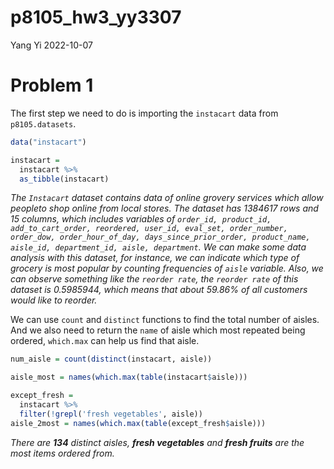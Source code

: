p8105_hw3_yy3307
================
Yang Yi
2022-10-07

# Problem 1

The first step we need to do is importing the `instacart` data from
`p8105.datasets`.

``` r
data("instacart")

instacart = 
  instacart %>% 
  as_tibble(instacart)
```

*The `Instacart` dataset contains data of online grovery services which
allow peopleto shop online from local stores. The dataset has 1384617
rows and 15 columns, which includes variables of
`order_id, product_id, add_to_cart_order, reordered, user_id, eval_set, order_number, order_dow, order_hour_of_day, days_since_prior_order, product_name, aisle_id, department_id, aisle, department`.
We can make some data analysis with this dataset, for instance, we can
indicate which type of grocery is most popular by counting frequencies
of `aisle` variable. Also, we can observe something like the
`reorder rate`, the `reorder rate` of this dataset is 0.5985944, which
means that about 59.86% of all customers would like to reorder.*

We can use `count` and `distinct` functions to find the total number of
aisles. And we also need to return the `name` of aisle which most
repeated being ordered, `which.max` can help us find that aisle.

``` r
num_aisle = count(distinct(instacart, aisle))

aisle_most = names(which.max(table(instacart$aisle)))

except_fresh =
  instacart %>%
  filter(!grepl('fresh vegetables', aisle))
aisle_2most = names(which.max(table(except_fresh$aisle)))
```

*There are **134** distinct aisles, **fresh vegetables** and **fresh
fruits** are the most items ordered from.*
